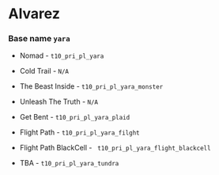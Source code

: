 
#  Alvarez    
### Base name `yara`

 - Nomad - `t10_pri_pl_yara`

 - Cold Trail - `N/A` 

 - The Beast Inside - `t10_pri_pl_yara_monster`

 - Unleash The Truth - `N/A`

 - Get Bent - ` t10_pri_pl_yara_plaid `

 - Flight Path - ` t10_pri_pl_yara_filght `

 - Flight Path BlackCell - ` t10_pri_pl_yara_flight_blackcell`

 - TBA - ` t10_pri_pl_yara_tundra `
